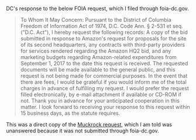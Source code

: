 DC's response to the below FOIA request, which I filed through foia-dc.gov.
> To Whom It May Concern:
> Pursuant to the District of Columbia Freedom of Information Act of 1974, D.C. Code Ann. § 2-531 et seq. ("D.C. Act"), I hereby request the following records:
> A copy of the bid submitted in response to Amazon's request for proposals for the site of its second headquarters, any contracts with third-party providers for services rendered regarding the Amazon HQ2 bid, and any marketing budgets regarding Amazon-related expenditures from September 1, 2017 to the date this request is received.
> The requested documents will be made available to the general public, and this request is not being made for commercial purposes.
> In the event that there are fees, I would be grateful if you would inform me of the total charges in advance of fulfilling my request. I would prefer the request filled electronically, by e-mail attachment if available or CD-ROM if not.
> Thank you in advance for your anticipated cooperation in this matter. I look forward to receiving your response to this request within 15 business days, as the statute requires.

This was a direct copy of the [Muckrock request](https://www.muckrock.com/project/america-bids-on-amazon-175/), which I am told was unanswered because it was not submitted through foia-dc.gov.
